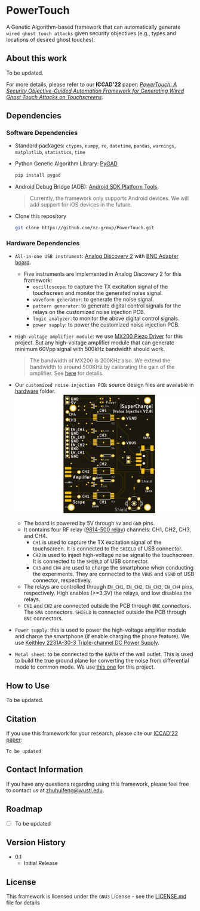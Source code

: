 # PowerTouch

A Genetic Algorithm-based framework that can automatically generate `wired ghost touch attacks` given security objectives (e.g., types and locations of desired ghost touches).

## About this work

To be updated.  

For more details, please refer to our **ICCAD'22** paper: [_PowerTouch: A Security Objective-Guided Automation Framework
for Generating Wired Ghost Touch Attacks on Touchscreens_](ICCAD2022_PowerTouch.pdf).

## Dependencies

### Software Dependencies

* Standard packages: `ctypes`, `numpy`, `re`, `datetime`, `pandas`, `warnings`, `matplotlib`, `statistics`, `time`


* Python Genetic Algorithm Library: [PyGAD](https://pygad.readthedocs.io/en/latest/)
  ```bash
  pip install pygad
  ```

* Android Debug Bridge (ADB): [Android SDK Platform Tools](https://developer.android.com/studio/releases/platform-tools).
  > Currently, the framework only supports Android devices. We will add support for iOS devices in the future.


* Clone this repository
  ```bash
  git clone https://github.com/xz-group/PowerTouch.git
  ```

### Hardware Dependencies

* `All-in-one USB instrument`: [Analog Discovery 2](https://digilent.com/shop/analog-discovery-2-100ms-s-usb-oscilloscope-logic-analyzer-and-variable-power-supply/) 
with [BNC Adapter board](https://digilent.com/shop/bnc-adapter-for-analog-discovery/).

  * Five instruments are implemented in Analog Discovery 2 for this framework: 
    * `oscilloscope`: to capture the TX excitation signal of the touchscreen and monitor the generated noise signal.
    * `waveform generator`: to generate the noise signal.
    * `pattern generator`: to generate digital control signals for the relays on the customized noise injection PCB.
    * `logic analyzer`: to monitor the above digital control signals.
    * `power supply`: to power the customized noise injection PCB.


* `High-voltage amplifier module`: we use [MX200 Piezo Driver](https://www.piezodrive.com/modules/mx200-high-performance-piezo-driver/) for this project.
  But any high-voltage amplifier module that can generate minimum 60Vpp signal with 500kHz bandwidth should work.
  >   The bandwidth of MX200 is 200KHz also. We extend the bandwidth to around 500KHz by calibrating the gain of the amplifier. See [here]() for details.


* Our `customized noise injection PCB`: source design files are available in [hardware](./hardware) folder.
  ![pcb](./hardware/powertouch_pcb_top.png)
  * The board is powered by 5V through `5V` and `GND` pins. 
  * It contains four RF relay ([9814-500 relay](https://www.digikey.com/en/products/detail/coto-technology/9814-05-00/586522)) channels: CH1, CH2, CH3, and CH4.
    * `CH1` is used to capture the TX excitation signal of the touchscreen. It is connected to the `SHIELD` of USB connector.
    * `CH2` is used to inject high-voltage noise signal to the touchscreen. It is connected to the `SHIELD` of USB connector.
    * `CH3` and `CH4` are used to charge the smartphone when conducting the experiments. They are connected to the `VBUS` and `VGND` of USB connector, respectively.
  * The relays are controlled through `EN_CH1`, `EN_CH2`, `EN_CH3`, `EN_CH4` pins, respectively. High enables (>=3.3V) the relays, and low disables the relays.
  * `CH1` and `CH2` are connected outside the PCB through `BNC` connectors. The `SMA` connectors. `SHIELD` is connected outside the PCB through `BNC` connectors. 


* `Power supply`: this is used to power the high-voltage amplifier module and charge the smartphone (if enable charging the phone feature). We use [Keithley 2231A-30-3 Triple-channel DC Power Supply](https://www.tek.com/en/products/keithley/dc-power-supplies/2220-2230-2231-series).


* `Metal sheet`: to be connected to the `EARTH` of the wall outlet. This is used to build the true ground plane for converting the noise from differential mode to common mode.
We use [this one](https://a.co/d/iU6o7kK) for this project.


## How to Use

To be updated.


## Citation

If you use this framework for your research, please cite our [ICCAD'22 paper](ICCAD2022_PowerTouch.pdf):

```
To be updated
```

## Contact Information

If you have any questions regarding using this framework, please feel free to contact us at [zhuhuifeng@wustl.edu](mailto:zhuhuifeng@wustl.edu).

## Roadmap
- [ ] To be updated

## Version History

* 0.1
  * Initial Release

## License

This framework is licensed under the `GNU3` License - see the [LICENSE.md](LICENSE) file for details
